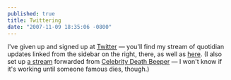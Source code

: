 ```yaml
---
published: true
title: Twittering
date: "2007-11-09 18:35:06 -0800"
---
```


I've given up and signed up at <a href="http://twitter.com">Twitter</a>
&mdash; you'll find my stream of quotidian updates linked from the sidebar on
the right, there, as well as <a href="http://twitter.com/bryanstearns">here</a>.<!--more-->
(I also set up <a href="http://twitter.com/celebdeathbeep" _target="_blank">a
stream</a> forwarded from
<a href="http://celebritydeathbeeper.com/">Celebrity Death
Beeper</a> &mdash; I won't know if it's working until someone famous dies,
though.)
